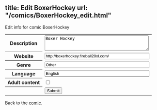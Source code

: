 title: Edit BoxerHockey
url: "/comics/BoxerHockey_edit.html"
---
Edit info for comic BoxerHockey

<form name="comic" action="http://gaepostmail.appspot.com/comic/" method="post">
<table class="comicinfo">
<tr>
<th>Description</th><td><textarea name="description" cols="40" rows="3">Boxer Hockey</textarea></td>
</tr>
<tr>
<th>Website</th><td><input type="text" name="url" value="http://boxerhockey.fireball20xl.com/" size="40"/></td>
</tr>
<tr>
<th>Genre</th><td><input type="text" name="genre" value="Other" size="40"/></td>
</tr>
<tr>
<th>Language</th><td><input type="text" name="language" value="English" size="40"/></td>
</tr>
<tr>
<th>Adult content</th><td><input type="checkbox" name="adult" value="adult" /></td>
</tr>
<tr>
<th></th><td>
<input type="hidden" name="comic" value="BoxerHockey" />
<input type="submit" name="submit" value="Submit" />
</td>
</tr>
</table>
</form>

Back to the [comic](BoxerHockey.html).
